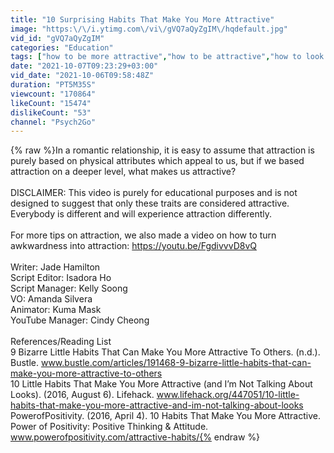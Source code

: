 ```yaml
---
title: "10 Surprising Habits That Make You More Attractive"
image: "https:\/\/i.ytimg.com\/vi\/gVQ7aQyZgIM\/hqdefault.jpg"
vid_id: "gVQ7aQyZgIM"
categories: "Education"
tags: ["how to be more attractive","how to be attractive","how to look more attractive"]
date: "2021-10-07T09:23:29+03:00"
vid_date: "2021-10-06T09:58:48Z"
duration: "PT5M35S"
viewcount: "170864"
likeCount: "15474"
dislikeCount: "53"
channel: "Psych2Go"
---
```

{% raw %}In a romantic relationship, it is easy to assume that attraction is purely based on physical attributes which appeal to us, but if we based attraction on a deeper level, what makes us attractive?<br /><br />DISCLAIMER: This video is purely for educational purposes and is not designed to suggest that only these traits are considered attractive. Everybody is different and will experience attraction differently. <br /><br />For more tips on attraction, we also made a video on how to turn awkwardness into attraction: <a rel="nofollow" target="blank" href="https://youtu.be/FgdivvvD8vQ">https://youtu.be/FgdivvvD8vQ</a> <br /><br />Writer: Jade Hamilton<br />Script Editor: Isadora Ho <br />Script Manager: Kelly Soong <br />VO: Amanda Silvera<br />Animator: Kuma Mask<br />YouTube Manager: Cindy Cheong <br /><br />References/Reading List<br />‌9 Bizarre Little Habits That Can Make You More Attractive To Others. (n.d.). Bustle. www.bustle.com/articles/191468-9-bizarre-little-habits-that-can-make-you-more-attractive-to-others<br />10 Little Habits That Make You More Attractive (and I’m Not Talking About Looks). (2016, August 6). Lifehack. www.lifehack.org/447051/10-little-habits-that-make-you-more-attractive-and-im-not-talking-about-looks<br />‌PowerofPositivity. (2016, April 4). 10 Habits That Make You More Attractive. Power of Positivity: Positive Thinking &amp; Attitude. www.powerofpositivity.com/attractive-habits/{% endraw %}
